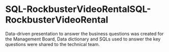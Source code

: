 # SQL-RockbusterVideoRentalSQL-RockbusterVideoRental
Data-driven presentation to answer the business questions was created for the Management Board, Data dictionary and SQLs used to answer the key questions were shared to the technical team.

